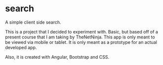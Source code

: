 # search
A simple client side search.

This is a project that I decided to experiment with. Basic, but based off of a present course that I am taking by TheNetNinja.
This app is only meant to be viewed via mobile or tablet. It is only meant as a prototype for an actual developed app. 

Also, it is created with Angular, Bootstrap and CSS. 
